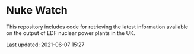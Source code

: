 # Nuke Watch

This repository includes code for retrieving the latest information available on the output of EDF nuclear power plants in the UK.

Last updated: 2021-06-07 15:27